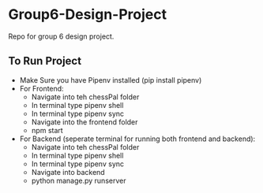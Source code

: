 # Group6-Design-Project
Repo for group 6 design project. 

## To Run Project
- Make Sure you have Pipenv installed (pip install pipenv)
- For Frontend:
    - Navigate into teh chessPal folder
    - In terminal type pipenv shell
    - In terminal type pipenv sync
    - Navigate into the frontend folder
    - npm start
- For Backend (seperate terminal for running both frontend and backend):
    - Navigate into teh chessPal folder
    - In terminal type pipenv shell
    - In terminal type pipenv sync
    - Navigate into backend
    - python manage.py runserver

